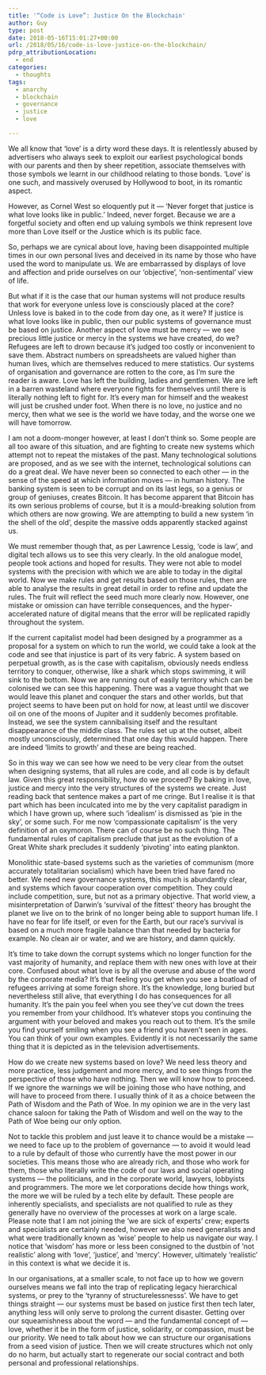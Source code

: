 ```yaml
---
title: '“Code is Love”: Justice On the Blockchain'
author: Guy
type: post
date: 2018-05-16T15:01:27+00:00
url: /2018/05/16/code-is-love-justice-on-the-blockchain/
pdrp_attributionLocation:
  - end
categories:
  - thoughts
tags:
  - anarchy
  - blockchain
  - governance
  - justice
  - love

---
```

We all know that &#8216;love&#8217; is a dirty word these days. It is relentlessly abused by advertisers who always seek to exploit our earliest psychological bonds with our parents and then by sheer repetition, associate themselves with those symbols we learnt in our childhood relating to those bonds. &#8216;Love&#8217; is one such, and massively overused by Hollywood to boot, in its romantic aspect.

However, as Cornel West so eloquently put it — <span class="pullquote">&#8216;Never forget that justice is what love looks like in public.&#8217;</span> Indeed, never forget. Because we are a forgetful society and often end up valuing symbols we think represent love more than Love itself or the Justice which is its public face.

So, perhaps we are cynical about love, having been disappointed multiple times in our own personal lives and deceived in its name by those who have used the word to manipulate us. We are embarrassed by displays of love and affection and pride ourselves on our &#8216;objective&#8217;, &#8216;non-sentimental&#8217; view of life.

But what if it is the case that our human systems will not produce results that work for everyone unless love is consciously placed at the core? Unless love is baked in to the code from day one, as it were? If justice is what love looks like in public, then our public systems of governance must be based on justice. Another aspect of love must be mercy — we see precious little justice or mercy in the systems we have created, do we? Refugees are left to drown because it&#8217;s judged too costly or inconvenient to save them. Abstract numbers on spreadsheets are valued higher than human lives, which are themselves reduced to mere statistics. Our systems of organisation and governance are rotten to the core, as I&#8217;m sure the reader is aware. Love has left the building, ladies and gentlemen. We are left in a barren wasteland where everyone fights for themselves until there is literally nothing left to fight for. It&#8217;s every man for himself and the weakest will just be crushed under foot. When there is no love, no justice and no mercy, then what we see is the world we have today, and the worse one we will have tomorrow.

I am not a doom-monger however, at least I don&#8217;t think so. Some people are all too aware of this situation, and are fighting to create new systems which attempt not to repeat the mistakes of the past. Many technological solutions are proposed, and as we see with the internet, technological solutions can do a great deal. We have never been so connected to each other — in the sense of the speed at which information moves — in human history. The banking system is seen to be corrupt and on its last legs, so a genius or group of geniuses, creates Bitcoin. It has become apparent that Bitcoin has its own serious problems of course, but it is a mould-breaking solution from which others are now growing. We are attempting to build a new system &#8216;in the shell of the old&#8217;, despite the massive odds apparently stacked against us.

We must remember though that, as per Lawrence Lessig, &#8216;code is law&#8217;, and digital tech allows us to see this very clearly. In the old analogue model, people took actions and hoped for results. They were not able to model systems with the precision with which we are able to today in the digital world. Now we make rules and get results based on those rules, then are able to analyse the results in great detail in order to refine and update the rules. The fruit will reflect the seed much more clearly now. However, one mistake or omission can have terrible consequences, and the hyper-accelerated nature of digital means that the error will be replicated rapidly throughout the system.

If the current capitalist model had been designed by a programmer as a proposal for a system on which to run the world, we could take a look at the code and see that injustice is part of its very fabric. A system based on perpetual growth, as is the case with capitalism, obviously needs endless territory to conquer, otherwise, like a shark which stops swimming, it will sink to the bottom. Now we are running out of easily territory which can be colonised we can see this happening. There was a vague thought that we would leave this planet and conquer the stars and other worlds, but that project seems to have been put on hold for now, at least until we discover oil on one of the moons of Jupiter and it suddenly becomes profitable. Instead, we see the system cannibalising itself and the resultant disappearance of the middle class. The rules set up at the outset, albeit mostly unconsciously, determined that one day this would happen. <span class="pullquote">There are indeed &#8216;limits to growth&#8217; and these are being reached.</span>

So in this way we can see how we need to be very clear from the outset when designing systems, that all rules are code, and all code is by default law. Given this great responsibility, how do we proceed? By baking in love, justice and mercy into the very structures of the systems we create. Just reading back that sentence makes a part of me cringe. But I realise it is that part which has been inculcated into me by the very capitalist paradigm in which I have grown up, where such &#8216;idealism&#8217; is dismissed as &#8216;pie in the sky&#8217;, or some such. For me now &#8216;compassionate capitalism&#8217; is the very definition of an oxymoron. There can of course be no such thing. The fundamental rules of capitalism preclude that just as the evolution of a Great White shark precludes it suddenly &#8216;pivoting&#8217; into eating plankton.

Monolithic state-based systems such as the varieties of communism (more accurately totalitarian socialism) which have been tried have fared no better. We need new governance systems, this much is abundantly clear, and systems which favour cooperation over competition. They could include competition, sure, but not as a primary objective. That world view, a misinterpretation of Darwin&#8217;s &#8216;survival of the fittest&#8217; theory has brought the planet we live on to the brink of no longer being able to support human life. I have no fear for life itself, or even for the Earth, but our race&#8217;s survival is based on a much more fragile balance than that needed by bacteria for example. No clean air or water, and we are history, and damn quickly.

<span class="pullquote">It&#8217;s time to take down the corrupt systems which no longer function for the vast majority of humanity, and replace them with new ones with love at their core.</span> Confused about what love is by all the overuse and abuse of the word by the corporate media? It&#8217;s that feeling you get when you see a boatload of refugees arriving at some foreign shore. It&#8217;s the knowledge, long buried but nevertheless still alive, that everything I do has consequences for all humanity. It&#8217;s the pain you feel when you see they&#8217;ve cut down the trees you remember from your childhood. It&#8217;s whatever stops you continuing the argument with your beloved and makes you reach out to them. It&#8217;s the smile you find yourself smiling when you see a friend you haven&#8217;t seen in ages. You can think of your own examples. Evidently it is not necessarily the same thing that it is depicted as in the television advertisements.

How do we create new systems based on love? We need less theory and more practice, less judgement and more mercy, and to see things from the perspective of those who have nothing. Then we will know how to proceed. If we ignore the warnings we will be joining those who have nothing, and will have to proceed from there. I usually think of it as a choice between the Path of Wisdom and the Path of Woe. In my opinion we are in the very last chance saloon for taking the Path of Wisdom and well on the way to the Path of Woe being our only option.

Not to tackle this problem and just leave it to chance would be a mistake — we need to face up to the problem of governance — to avoid it would lead to a rule by default of those who currently have the most power in our societies. This means those who are already rich, and those who work for them, those who literally write the code of our laws and social operating systems — the politicians, and in the corporate world, lawyers, lobbyists and programmers. The more we let corporations decide how things work, the more we will be ruled by a tech elite by default. These people are inherently specialists, and specialists are not qualified to rule as they generally have no overview of the processes at work on a large scale. Please note that I am not joining the &#8216;we are sick of experts&#8217; crew; experts and specialists are certainly needed, however we also need generalists and what were traditionally known as &#8216;wise&#8217; people to help us navigate our way. I notice that &#8216;wisdom&#8217; has more or less been consigned to the dustbin of &#8216;not realistic&#8217; along with &#8216;love&#8217;, &#8216;justice&#8217;, and &#8216;mercy&#8217;. However, ultimately &#8216;realistic&#8217; in this context is what we decide it is.

In our organisations, at a smaller scale, to not face up to how we govern ourselves means we fall into the trap of replicating legacy hierarchical systems, or prey to the &#8216;tyranny of structurelessnesss&#8217;. We have to get things straight — our systems must be based on justice first then tech later, anything less will only serve to prolong the current disaster. Getting over our squeamishness about the word — and the fundamental concept of — love, whether it be in the form of justice, solidarity, or compassion, must be our priority. We need to talk about how we can structure our organisations from a seed vision of justice. Then we will create structures which not only do no harm, but actually start to regenerate our social contract and both personal and professional relationships.